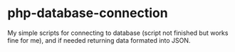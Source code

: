 # php-database-connection
My simple scripts for connecting to database (script not finished but works fine for me), and if needed returning data formated into JSON.
